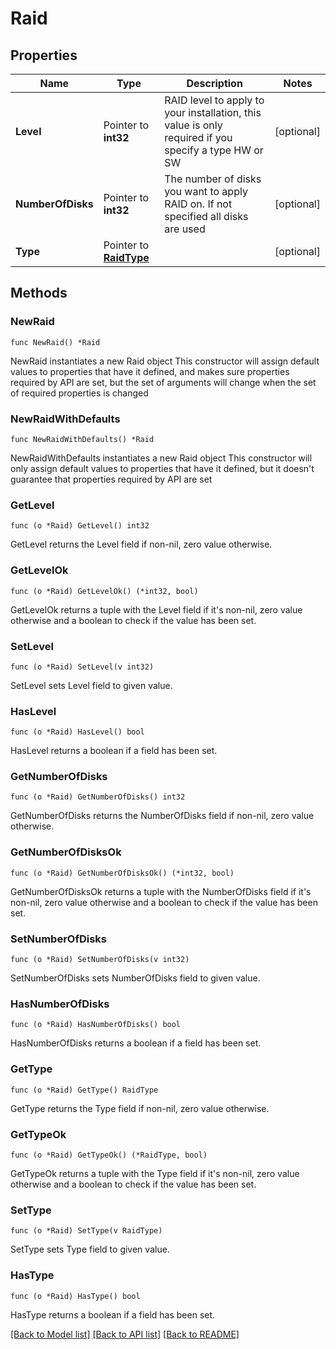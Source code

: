 # Raid

## Properties

Name | Type | Description | Notes
------------ | ------------- | ------------- | -------------
**Level** | Pointer to **int32** | RAID level to apply to your installation, this value is only required if you specify a type HW or SW | [optional] 
**NumberOfDisks** | Pointer to **int32** | The number of disks you want to apply RAID on. If not specified all disks are used | [optional] 
**Type** | Pointer to [**RaidType**](RaidType.md) |  | [optional] 

## Methods

### NewRaid

`func NewRaid() *Raid`

NewRaid instantiates a new Raid object
This constructor will assign default values to properties that have it defined,
and makes sure properties required by API are set, but the set of arguments
will change when the set of required properties is changed

### NewRaidWithDefaults

`func NewRaidWithDefaults() *Raid`

NewRaidWithDefaults instantiates a new Raid object
This constructor will only assign default values to properties that have it defined,
but it doesn't guarantee that properties required by API are set

### GetLevel

`func (o *Raid) GetLevel() int32`

GetLevel returns the Level field if non-nil, zero value otherwise.

### GetLevelOk

`func (o *Raid) GetLevelOk() (*int32, bool)`

GetLevelOk returns a tuple with the Level field if it's non-nil, zero value otherwise
and a boolean to check if the value has been set.

### SetLevel

`func (o *Raid) SetLevel(v int32)`

SetLevel sets Level field to given value.

### HasLevel

`func (o *Raid) HasLevel() bool`

HasLevel returns a boolean if a field has been set.

### GetNumberOfDisks

`func (o *Raid) GetNumberOfDisks() int32`

GetNumberOfDisks returns the NumberOfDisks field if non-nil, zero value otherwise.

### GetNumberOfDisksOk

`func (o *Raid) GetNumberOfDisksOk() (*int32, bool)`

GetNumberOfDisksOk returns a tuple with the NumberOfDisks field if it's non-nil, zero value otherwise
and a boolean to check if the value has been set.

### SetNumberOfDisks

`func (o *Raid) SetNumberOfDisks(v int32)`

SetNumberOfDisks sets NumberOfDisks field to given value.

### HasNumberOfDisks

`func (o *Raid) HasNumberOfDisks() bool`

HasNumberOfDisks returns a boolean if a field has been set.

### GetType

`func (o *Raid) GetType() RaidType`

GetType returns the Type field if non-nil, zero value otherwise.

### GetTypeOk

`func (o *Raid) GetTypeOk() (*RaidType, bool)`

GetTypeOk returns a tuple with the Type field if it's non-nil, zero value otherwise
and a boolean to check if the value has been set.

### SetType

`func (o *Raid) SetType(v RaidType)`

SetType sets Type field to given value.

### HasType

`func (o *Raid) HasType() bool`

HasType returns a boolean if a field has been set.


[[Back to Model list]](../README.md#documentation-for-models) [[Back to API list]](../README.md#documentation-for-api-endpoints) [[Back to README]](../README.md)


